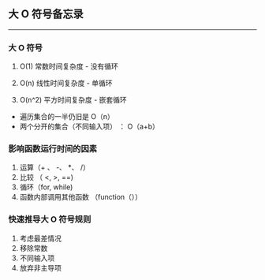 ## 大 O 符号备忘录

---

### 大 O 符号

1. O(1) 常数时间复杂度 - 没有循环
<!-- 2. O(log n) 对数时间复杂度 - 通常搜索算法如果已排序（二分查找）则具有 log（n） -->
2. O(n) 线性时间复杂度 - 单循环
<!-- 4. O(n \* log n) 线性对数时间复杂度 - 排序算法 -->
3. O(n^2) 平方时间复杂度 - 嵌套循环
   <!-- 4. O(2^n) 指数时间复杂度 - 递归 -->
   <!-- 5. 0(n!) 阶层时间复杂度 - 每个元素都会添加循环 -->

- 遍历集合的一半仍旧是 O（n）
- 两个分开的集合（不同输入项） ： O（a+b）

### 影响函数运行时间的因素

1. 运算（+ 、 -、 \*、 /）
2. 比较 （ <, >, ==)
3. 循环（for, while)
4. 函数内部调用其他函数 （function（））

### 快速推导大 O 符号规则

1. 考虑最差情况
2. 移除常数
3. 不同输入项
4. 放弃非主导项
